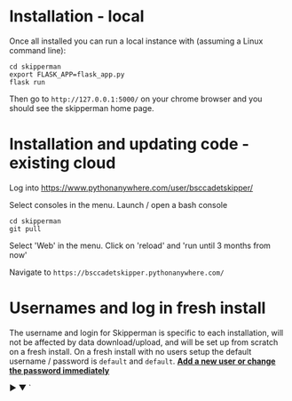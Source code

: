 # Installation - local

Once all installed you can run a local instance with (assuming a Linux command line): 

```
cd skipperman
export FLASK_APP=flask_app.py
flask run
```

Then go to `http://127.0.0.1:5000/` on your chrome browser and you should see the skipperman home page.

# Installation and updating code - existing cloud 

Log into https://www.pythonanywhere.com/user/bsccadetskipper/

Select consoles in the menu. Launch / open a bash console

```
cd skipperman
git pull
```

Select 'Web' in the menu. Click on 'reload' and 'run until 3 months from now'

Navigate to `https://bsccadetskipper.pythonanywhere.com/`


# Usernames and log in fresh install

The username and login for Skipperman is specific to each installation, will not be affected by data download/upload, and will be set up from scratch on a fresh install. On a fresh install with no users setup the default username / password is `default` and `default`. [**Add a new user or change the password immediately**](/docs/list_of_users_help.md)


►
▼
`